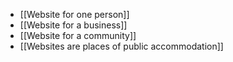 - [[Website for one person]]
- [[Website for a business]]
- [[Website for a community]]
- [[Websites are places of public accommodation]]
